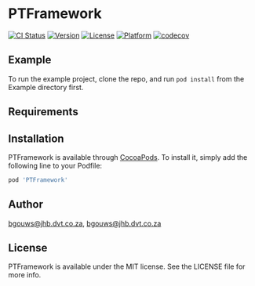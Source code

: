 # PTFramework

[![CI Status](https://img.shields.io/travis/bgouws@jhb.dvt.co.za/PTFramework.svg?style=flat)](https://travis-ci.org/bgouws@jhb.dvt.co.za/PTFramework)
[![Version](https://img.shields.io/cocoapods/v/PTFramework.svg?style=flat)](https://cocoapods.org/pods/PTFramework)
[![License](https://img.shields.io/cocoapods/l/PTFramework.svg?style=flat)](https://cocoapods.org/pods/PTFramework)
[![Platform](https://img.shields.io/cocoapods/p/PTFramework.svg?style=flat)](https://cocoapods.org/pods/PTFramework)
[![codecov](https://codecov.io/gh/bgouws/PTPod/branch/master/graph/badge.svg)](https://codecov.io/gh/bgouws/PTPod)

## Example

To run the example project, clone the repo, and run `pod install` from the Example directory first.

## Requirements

## Installation

PTFramework is available through [CocoaPods](https://cocoapods.org). To install
it, simply add the following line to your Podfile:

```ruby
pod 'PTFramework'
```

## Author

bgouws@jhb.dvt.co.za, bgouws@jhb.dvt.co.za

## License

PTFramework is available under the MIT license. See the LICENSE file for more info.
